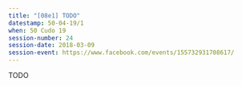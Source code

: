 ```yaml
---
title: "[08e1] TODO"
datestamp: 50-04-19/1
when: 50 Cudo 19
session-number: 24
session-date: 2018-03-09
session-event: https://www.facebook.com/events/155732931708617/
---
```

TODO
